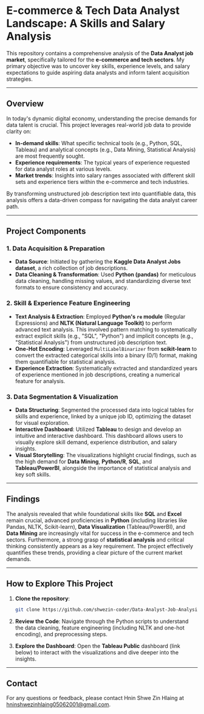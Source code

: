 # E-commerce & Tech Data Analyst Landscape: A Skills and Salary Analysis

This repository contains a comprehensive analysis of the **Data Analyst job market**, specifically tailored for the **e-commerce and tech sectors**. My primary objective was to uncover key skills, experience levels, and salary expectations to guide aspiring data analysts and inform talent acquisition strategies.

-----

## Overview

In today's dynamic digital economy, understanding the precise demands for data talent is crucial. This project leverages real-world job data to provide clarity on:

  * **In-demand skills**: What specific technical tools (e.g., Python, SQL, Tableau) and analytical concepts (e.g., Data Mining, Statistical Analysis) are most frequently sought.
  * **Experience requirements**: The typical years of experience requested for data analyst roles at various levels.
  * **Market trends**: Insights into salary ranges associated with different skill sets and experience tiers within the e-commerce and tech industries.

By transforming unstructured job description text into quantifiable data, this analysis offers a data-driven compass for navigating the data analyst career path.

-----

## Project Components

### 1\. **Data Acquisition & Preparation**

  * **Data Source**: Initiated by gathering the **Kaggle Data Analyst Jobs dataset**, a rich collection of job descriptions.
  * **Data Cleaning & Transformation**: Used **Python (pandas)** for meticulous data cleaning, handling missing values, and standardizing diverse text formats to ensure consistency and accuracy.

### 2\. **Skill & Experience Feature Engineering**

  * **Text Analysis & Extraction**: Employed **Python's `re` module** (Regular Expressions) and **NLTK (Natural Language Toolkit)** to perform advanced text analysis. This involved pattern matching to systematically extract explicit skills (e.g., "SQL", "Python") and implicit concepts (e.g., "Statistical Analysis") from unstructured job description text.
  * **One-Hot Encoding**: Leveraged `MultiLabelBinarizer` from **scikit-learn** to convert the extracted categorical skills into a binary (0/1) format, making them quantifiable for statistical analysis.
  * **Experience Extraction**: Systematically extracted and standardized years of experience mentioned in job descriptions, creating a numerical feature for analysis.

### 3\. **Data Segmentation & Visualization**

  * **Data Structuring**: Segmented the processed data into logical tables for skills and experience, linked by a unique job ID, optimizing the dataset for visual exploration.
  * **Interactive Dashboard**: Utilized **Tableau** to design and develop an intuitive and interactive dashboard. This dashboard allows users to visually explore skill demand, experience distribution, and salary insights.
  * **Visual Storytelling**: The visualizations highlight crucial findings, such as the high demand for **Data Mining**, **Python/R**, **SQL**, and **Tableau/PowerBI**, alongside the importance of statistical analysis and key soft skills.

-----

## Findings

The analysis revealed that while foundational skills like **SQL** and **Excel** remain crucial, advanced proficiencies in **Python** (including libraries like Pandas, NLTK, Scikit-learn), **Data Visualization** (Tableau/PowerBI), and **Data Mining** are increasingly vital for success in the e-commerce and tech sectors. Furthermore, a strong grasp of **statistical analysis** and critical thinking consistently appears as a key requirement. The project effectively quantifies these trends, providing a clear picture of the current market demands.

-----

## How to Explore This Project

1.  **Clone the repository**:

    ```bash
    git clone https://github.com/shwezin-coder/Data-Analyst-Job-Analysis.git
    ```

2.  **Review the Code**: Navigate through the Python scripts to understand the data cleaning, feature engineering (including NLTK and one-hot encoding), and preprocessing steps.

3.  **Explore the Dashboard**: Open the **Tableau Public** dashboard (link below) to interact with the visualizations and dive deeper into the insights.

-----


## Contact

For any questions or feedback, please contact Hnin Shwe Zin Hlaing at hninshwezinhlaing05062001@gmail.com.
